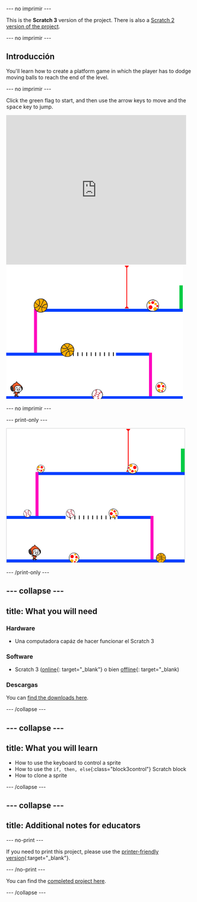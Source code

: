 \--- no imprimir \---

This is the **Scratch 3** version of the project. There is also a [Scratch 2 version of the project](https://projects.raspberrypi.org/en/projects/dodgeball-scratch2).

\--- no imprimir \---

## Introducción

You'll learn how to create a platform game in which the player has to dodge moving balls to reach the end of the level.

\--- no imprimir \---

Click the green flag to start, and then use the arrow keys to move and the <kbd>space</kbd> key to jump.

<div class="scratch-preview">
  <iframe allowtransparency="true" width="485" height="402" src="https://scratch.mit.edu/projects/embed/251809924/?autostart=false" frameborder="0" scrolling="no"></iframe>
  <img src="images/dodge-final.png">
</div>

\--- no imprimir \---

\--- print-only \---

![dodgeball game being played](images/dodgeball-showcase.png)

\--- /print-only \---

## \--- collapse \---

## title: What you will need

### Hardware

+ Una computadora capáz de hacer funcionar el Scratch 3

### Software

+ Scratch 3 ([online](https://scratch.mit.edu/projects/editor/){: target="_blank"} o bien [offline](https://scratch.mit.edu/download/){: target="_blank)

### Descargas

You can [find the downloads here](http://rpf.io/p/en/dodgeball-go).

\--- /collapse \---

## \--- collapse \---

## title: What you will learn

+ How to use the keyboard to control a sprite
+ How to use the `if, then, else`{:class="block3control"} Scratch block
+ How to clone a sprite

\--- /collapse \---

## \--- collapse \---

## title: Additional notes for educators

\--- no-print \---

If you need to print this project, please use the [printer-friendly version](https://projects.raspberrypi.org/en/projects/dodgeball/print){:target="_blank"}.

\--- /no-print \---

You can find the [completed project here](http://rpf.io/p/en/dodgeball-get).

\--- /collapse \---